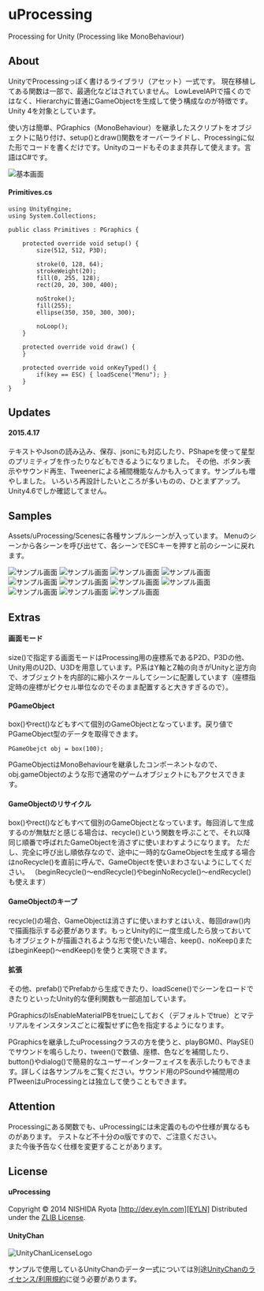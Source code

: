 uProcessing
======================

Processing for Unity (Processing like MonoBehaviour)


About
--------
UnityでProcessingっぽく書けるライブラリ（アセット）一式です。
現在移植してある関数は一部で、最適化などはされていません。
LowLevelAPIで描くのではなく、Hierarchyに普通にGameObjectを生成して使う構成なのが特徴です。  
Unity 4を対象としています。

使い方は簡単、PGraphics（MonoBehaviour）を継承したスクリプトをオブジェクトに貼り付け、setup()とdraw()関数をオーバーライドし、Processingに似た形でコードを書くだけです。Unityのコードもそのまま共存して使えます。言語はC#です。

![基本画面](http://cafe.eyln.com/GitHub/uProcessing/screenshot.png "ScreenShot")

#### Primitives.cs
    
	using UnityEngine;
	using System.Collections;

	public class Primitives : PGraphics {

		protected override void setup() {
			size(512, 512, P3D);
			
			stroke(0, 128, 64);
			strokeWeight(20);
			fill(0, 255, 128);
			rect(20, 20, 300, 400);
			
			noStroke();
			fill(255);
			ellipse(350, 350, 300, 300);

			noLoop();
		}

		protected override void draw() {
		}

		protected override void onKeyTyped() {
			if(key == ESC) { loadScene("Menu"); }
		}
	}


Updates
--------

#### 2015.4.17

テキストやJsonの読み込み、保存、jsonにも対応したり、PShapeを使って星型のプリミティブを作ったりなどもできるようになりました。
その他、ボタン表示やサウンド再生、Tweenerによる補間機能なんかも入ってます。サンプルも増やしました。
いろいろ再設計したいところが多いものの、ひとまずアップ。Unity4.6でしか確認してません。


Samples
-------
Assets/uProcessing/Scenesに各種サンプルシーンが入っています。
Menuのシーンから各シーンを呼び出せて、各シーンでESCキーを押すと前のシーンに戻れます。

![サンプル画面](http://cafe.eyln.com/GitHub/uProcessing/hello.png "hello")
![サンプル画面](http://cafe.eyln.com/GitHub/uProcessing/menu.png "menu")
![サンプル画面](http://cafe.eyln.com/GitHub/uProcessing/primitives.png "primitives")
![サンプル画面](http://cafe.eyln.com/GitHub/uProcessing/earth.png "earth")
![サンプル画面](http://cafe.eyln.com/GitHub/uProcessing/shapes.png "shapes")
![サンプル画面](http://cafe.eyln.com/GitHub/uProcessing/performance.png "performance")
![サンプル画面](http://cafe.eyln.com/GitHub/uProcessing/dialog.png "dialog")
![サンプル画面](http://cafe.eyln.com/GitHub/uProcessing/jsondata.png "jsondata")
![サンプル画面](http://cafe.eyln.com/GitHub/uProcessing/tweens.png "tweens")
![サンプル画面](http://cafe.eyln.com/GitHub/uProcessing/sounds.png "sounds")
![サンプル画面](http://cafe.eyln.com/GitHub/uProcessing/action.png "action")


Extras
-------
#### 画面モード
size()で指定する画面モードはProcessing用の座標系であるP2D、P3Dの他、Unity用のU2D、U3Dを用意しています。P系はY軸とZ軸の向きがUnityと逆方向で、オブジェクトを内部的に縮小スケールしてシーンに配置しています（座標指定時の座標がピクセル単位なのでそのまま配置すると大きすぎるので）。

#### PGameObject
box()やrect()などもすべて個別のGameObjectとなっています。戻り値でPGameObject型のデータを取得できます。

    PGameObejct obj = box(100);

PGameObjectはMonoBehaviourを継承したコンポーネントなので、obj.gameObjectのような形で通常のゲームオブジェクトにもアクセスできます。

#### GameObjectのリサイクル
box()やrect()などもすべて個別のGameObjectとなっています。毎回消して生成するのが無駄だと感じる場合は、recycle()という関数を呼ぶことで、それ以降同じ順番で呼ばれたGameObjectを消さずに使いまわすようになります。
ただし、完全に呼び出し順依存なので、途中に一時的なGameObjectを生成する場合はnoRecycle()を直前に呼んで、GameObjectを使いまわさないようにしてください。
（beginRecycle()〜endRecycle()やbeginNoRecycle()〜endRecycle()も使えます）

#### GameObjectのキープ
recycle()の場合、GameObjectは消さずに使いまわすとはいえ、毎回draw()内で描画指示する必要があります。もっとUnity的に一度生成したら放っておいてもオブジェクトが描画されるような形で使いたい場合、keep()、noKeep()またはbeginKeep()〜endKeep()を使うと実現できます。

#### 拡張
その他、prefab()でPrefabから生成できたり、loadScene()でシーンをロードできたりといったUnity的な便利関数も一部追加しています。

PGraphicsのIsEnableMaterialPBをtrueにしておく（デフォルトでtrue）とマテリアルをインスタンスごとに複製せずに色を指定するようになります。

PGraphicsを継承したuProcessingクラスの方を使うと、playBGM()、PlaySE()でサウンドを鳴らしたり、tween()で数値、座標、色などを補間したり、button()やdialog()で簡易的なユーザーインターフェイスを表示したりもできます。詳しくは各サンプルをご覧ください。サウンド用のPSoundや補間用のPTweenはuProcessingとは独立して使うこともできます。


Attention
-----------
Processingにある関数でも、uProcessingには未定義のものや仕様が異なるものがあります。
テストなど不十分のα版ですので、ご注意ください。  
また今後予告なく仕様を変更することがあります。
 
 
License
----------
#### uProcessing

Copyright &copy; 2014 NISHIDA Ryota [http://dev.eyln.com][EYLN]
Distributed under the [ZLIB License][ZLIB].
 
[EYLN]: http://dev.eyln.com/
[ZLIB]: http://opensource.org/licenses/zlib

#### UnityChan
![UnityChanLicenseLogo](http://unity-chan.com/images/imageLicenseLogo.png "UnityChanLicenseLogo")

サンプルで使用しているUnityChanのデータ一式については別途[UnityChanのライセンス/利用規約][UnityChanLicense]に従う必要があります。

[UnityChanLicense]: http://unity-chan.com/download/guideline.html
